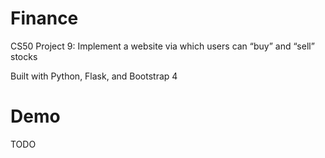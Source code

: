 # Finance

CS50 Project 9: Implement a website via which users can “buy” and “sell” stocks

Built with Python, Flask, and Bootstrap 4 

# Demo 

TODO